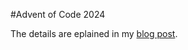 #Advent of Code 2024

The details are eplained in my [blog post](https://bartoszmilewski.com/2025/01/04/legalizing-comonad-composition/).